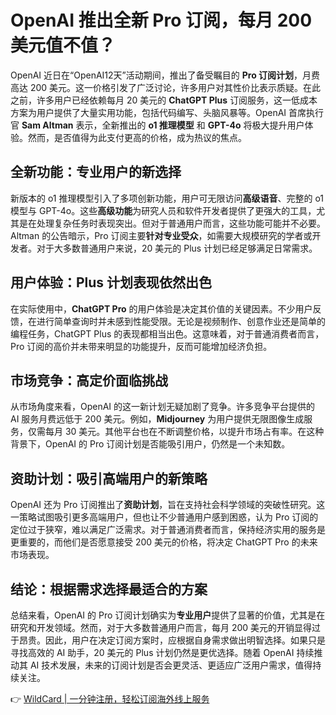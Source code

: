 # OpenAI 推出全新 Pro 订阅，每月 200 美元值不值？

OpenAI 近日在“OpenAI12天”活动期间，推出了备受瞩目的 **Pro 订阅计划**，月费高达 200 美元。这一价格引发了广泛讨论，许多用户对其性价比表示质疑。在此之前，许多用户已经依赖每月 20 美元的 **ChatGPT Plus** 订阅服务，这一低成本方案为用户提供了大量实用功能，包括代码编写、头脑风暴等。OpenAI 首席执行官 **Sam Altman** 表示，全新推出的 **o1 推理模型** 和 **GPT-4o** 将极大提升用户体验。然而，是否值得为此支付更高的价格，成为热议的焦点。

## 全新功能：专业用户的新选择

新版本的 o1 推理模型引入了多项创新功能，用户可无限访问**高级语音**、完整的 o1 模型与 GPT-4o。这些**高级功能**为研究人员和软件开发者提供了更强大的工具，尤其是在处理复杂任务时表现突出。但对于普通用户而言，这些功能可能并不必要。Altman 的公告暗示，Pro 订阅主要**针对专业受众**，如需要大规模研究的学者或开发者。对于大多数普通用户来说，20 美元的 Plus 计划已经足够满足日常需求。

## 用户体验：Plus 计划表现依然出色

在实际使用中，**ChatGPT Pro** 的用户体验是决定其价值的关键因素。不少用户反馈，在进行简单查询时并未感到性能受限。无论是视频制作、创意作业还是简单的编程任务，ChatGPT Plus 的表现都相当出色。这意味着，对于普通消费者而言，Pro 订阅的高价并未带来明显的功能提升，反而可能增加经济负担。

## 市场竞争：高定价面临挑战

从市场角度来看，OpenAI 的这一新计划无疑加剧了竞争。许多竞争平台提供的 AI 服务月费远低于 200 美元。例如，**Midjourney** 为用户提供无限图像生成服务，仅需每月 30 美元。其他平台也在不断调整价格，以提升市场占有率。在这种背景下，OpenAI 的 Pro 订阅计划是否能吸引用户，仍然是一个未知数。

## 资助计划：吸引高端用户的新策略

OpenAI 还为 Pro 订阅推出了**资助计划**，旨在支持社会科学领域的突破性研究。这一策略试图吸引更多高端用户，但也让不少普通用户感到困惑，认为 Pro 订阅的定位过于狭窄，难以满足广泛需求。对于普通消费者而言，保持经济实用的服务是更重要的，而他们是否愿意接受 200 美元的价格，将决定 ChatGPT Pro 的未来市场表现。

## 结论：根据需求选择最适合的方案

总结来看，OpenAI 的 Pro 订阅计划确实为**专业用户**提供了显著的价值，尤其是在研究和开发领域。然而，对于大多数普通用户而言，每月 200 美元的开销显得过于昂贵。因此，用户在决定订阅方案时，应根据自身需求做出明智选择。如果只是寻找高效的 AI 助手，20 美元的 Plus 计划仍然是更优选择。随着 OpenAI 持续推动其 AI 技术发展，未来的订阅计划是否会更灵活、更适应广泛用户需求，值得持续关注。

👉 [WildCard | 一分钟注册，轻松订阅海外线上服务](https://bbtdd.com/WildCard)